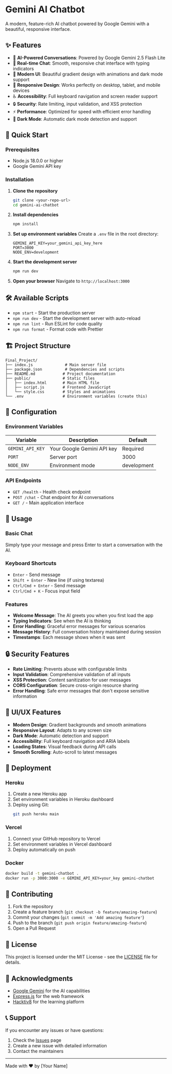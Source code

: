 # Gemini AI Chatbot

A modern, feature-rich AI chatbot powered by Google Gemini with a beautiful, responsive interface.

## ✨ Features

- 🤖 **AI-Powered Conversations**: Powered by Google Gemini 2.5 Flash Lite
- 💬 **Real-time Chat**: Smooth, responsive chat interface with typing indicators
- 🎨 **Modern UI**: Beautiful gradient design with animations and dark mode support
- 📱 **Responsive Design**: Works perfectly on desktop, tablet, and mobile devices
- ♿ **Accessibility**: Full keyboard navigation and screen reader support
- 🔒 **Security**: Rate limiting, input validation, and XSS protection
- ⚡ **Performance**: Optimized for speed with efficient error handling
- 🌙 **Dark Mode**: Automatic dark mode detection and support

## 🚀 Quick Start

### Prerequisites

- Node.js 18.0.0 or higher
- Google Gemini API key

### Installation

1. **Clone the repository**
   ```bash
   git clone <your-repo-url>
   cd gemini-ai-chatbot
   ```

2. **Install dependencies**
   ```bash
   npm install
   ```

3. **Set up environment variables**
   Create a `.env` file in the root directory:
   ```env
   GEMINI_API_KEY=your_gemini_api_key_here
   PORT=3000
   NODE_ENV=development
   ```

4. **Start the development server**
   ```bash
   npm run dev
   ```

5. **Open your browser**
   Navigate to `http://localhost:3000`

## 🛠️ Available Scripts

- `npm start` - Start the production server
- `npm run dev` - Start the development server with auto-reload
- `npm run lint` - Run ESLint for code quality
- `npm run format` - Format code with Prettier

## 🏗️ Project Structure

```
Final_Project/
├── index.js              # Main server file
├── package.json          # Dependencies and scripts
├── README.md            # Project documentation
├── public/              # Static files
│   ├── index.html       # Main HTML file
│   ├── script.js        # Frontend JavaScript
│   └── style.css        # Styles and animations
└── .env                 # Environment variables (create this)
```

## 🔧 Configuration

### Environment Variables

| Variable | Description | Default |
|----------|-------------|---------|
| `GEMINI_API_KEY` | Your Google Gemini API key | Required |
| `PORT` | Server port | 3000 |
| `NODE_ENV` | Environment mode | development |

### API Endpoints

- `GET /health` - Health check endpoint
- `POST /chat` - Chat endpoint for AI conversations
- `GET /` - Main application interface

## 🎯 Usage

### Basic Chat
Simply type your message and press Enter to start a conversation with the AI.

### Keyboard Shortcuts
- `Enter` - Send message
- `Shift + Enter` - New line (if using textarea)
- `Ctrl/Cmd + Enter` - Send message
- `Ctrl/Cmd + K` - Focus input field

### Features
- **Welcome Message**: The AI greets you when you first load the app
- **Typing Indicators**: See when the AI is thinking
- **Error Handling**: Graceful error messages for various scenarios
- **Message History**: Full conversation history maintained during session
- **Timestamps**: Each message shows when it was sent

## 🔒 Security Features

- **Rate Limiting**: Prevents abuse with configurable limits
- **Input Validation**: Comprehensive validation of all inputs
- **XSS Protection**: Content sanitization for user messages
- **CORS Configuration**: Secure cross-origin resource sharing
- **Error Handling**: Safe error messages that don't expose sensitive information

## 🎨 UI/UX Features

- **Modern Design**: Gradient backgrounds and smooth animations
- **Responsive Layout**: Adapts to any screen size
- **Dark Mode**: Automatic detection and support
- **Accessibility**: Full keyboard navigation and ARIA labels
- **Loading States**: Visual feedback during API calls
- **Smooth Scrolling**: Auto-scroll to latest messages

## 🚀 Deployment

### Heroku
1. Create a new Heroku app
2. Set environment variables in Heroku dashboard
3. Deploy using Git:
   ```bash
   git push heroku main
   ```

### Vercel
1. Connect your GitHub repository to Vercel
2. Set environment variables in Vercel dashboard
3. Deploy automatically on push

### Docker
```bash
docker build -t gemini-chatbot .
docker run -p 3000:3000 -e GEMINI_API_KEY=your_key gemini-chatbot
```

## 🤝 Contributing

1. Fork the repository
2. Create a feature branch (`git checkout -b feature/amazing-feature`)
3. Commit your changes (`git commit -m 'Add amazing feature'`)
4. Push to the branch (`git push origin feature/amazing-feature`)
5. Open a Pull Request

## 📝 License

This project is licensed under the MIT License - see the [LICENSE](LICENSE) file for details.

## 🙏 Acknowledgments

- [Google Gemini](https://ai.google.dev/) for the AI capabilities
- [Express.js](https://expressjs.com/) for the web framework
- [Hacktiv8](https://hacktiv8.com/) for the learning platform

## 📞 Support

If you encounter any issues or have questions:

1. Check the [Issues](https://github.com/yourusername/gemini-ai-chatbot/issues) page
2. Create a new issue with detailed information
3. Contact the maintainers

---

Made with ❤️ by [Your Name]
